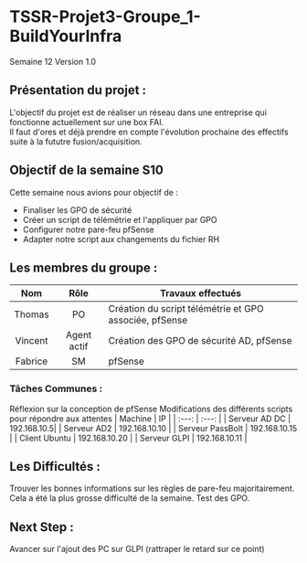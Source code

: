 
# TSSR-Projet3-Groupe_1-BuildYourInfra
Semaine 12
Version 1.0


## Présentation du projet :
L'objectif du projet est de réaliser un réseau dans une entreprise qui fonctionne actuellement sur une box FAI.  
Il faut d'ores et déjà prendre en compte l'évolution prochaine des effectifs suite à la fututre fusion/acquisition.

## Objectif de la semaine S10  
Cette semaine nous avions pour objectif de :   

- Finaliser les GPO de sécurité
- Créer un script de télémétrie et l'appliquer par GPO
- Configurer notre pare-feu pfSense
- Adapter notre script aux changements du fichier RH


## Les membres du groupe :

|Nom|Rôle|Travaux effectués|
| :---: | :---: | --- |
|Thomas | PO | Création du script télémétrie et GPO associée, pfSense |
|Vincent | Agent actif | Création des GPO de sécurité AD, pfSense |
|Fabrice | SM | pfSense |


### Tâches Communes : 
Réflexion sur la conception de pfSense
Modifications des différents scripts pour répondre aux attentes
| Machine | IP |
|  :---: | :---: |
| Serveur AD DC | 192.168.10.5|
| Serveur AD2  | 192.168.10.10 |
| Serveur PassBolt | 192.168.10.15 |
| Client Ubuntu  | 192.168.10.20 |
| Serveur GLPI  | 192.168.10.11 |

## Les Difficultés :

Trouver les bonnes informations sur les règles de pare-feu majoritairement. Cela a été la plus grosse difficulté de la semaine. Test des GPO.

## Next Step : 

Avancer sur l'ajout des PC sur GLPI (rattraper le retard sur ce point)
